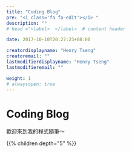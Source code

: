 ```yaml
---
title: "Coding Blog"
pre: "<i class='fa fa-edit'></i> "
description: ""
# head ="<label>  </label>  # content header

date: 2017-10-10T20:27:23+08:00

creatordisplayname: "Henry Tseng"
creatoremail: ""
lastmodifierdisplayname: "Henry Tseng"
lastmodifieremail: ""

weight: 1
# alwaysopen: true
---
```


# Coding Blog

歡迎來到我的程式隨筆～

{{% children depth="5" %}}
